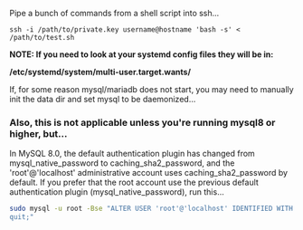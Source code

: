 Pipe a bunch of commands from a shell script into ssh...

```
ssh -i /path/to/private.key username@hostname 'bash -s' < /path/to/test.sh
```

**NOTE: If you need to look at your systemd config files they will be in:** 

**/etc/systemd/system/multi-user.target.wants/**

If, for some reason mysql/mariadb does not start, you may need to manually init the data dir and set mysql to be daemonized...

### Also, this is not applicable unless you're running mysql8 or higher, but...

In MySQL 8.0, the default authentication plugin has changed from mysql_native_password to caching_sha2_password, and the 'root'@'localhost' administrative account uses caching_sha2_password by default. If you prefer that the root account use the previous default authentication plugin (mysql_native_password), run this...

```bash
sudo mysql -u root -Bse "ALTER USER 'root'@'localhost' IDENTIFIED WITH mysql_native_password BY 'password';
quit;"
```